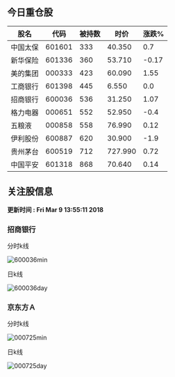 
## 今日重仓股 

|股名|代码|被持数|时价|涨跌%|
|---|---|---|---|---|
|中国太保|601601|333|40.350|0.7|
|新华保险|601336|360|53.710|-0.17|
|美的集团|000333|423|60.090|1.55|
|工商银行|601398|445|6.550|0.0|
|招商银行|600036|536|31.250|1.07|
|格力电器|000651|552|52.950|-0.4|
|五粮液|000858|558|76.990|0.12|
|伊利股份|600887|620|30.900|-1.9|
|贵州茅台|600519|712|727.990|0.72|
|中国平安|601318|868|70.640|0.14|

## 关注股信息
**更新时间 : Fri Mar  9 13:55:11 2018**
### 招商银行 
分时k线

![600036min](http://image.sinajs.cn/newchart/min/n/sh600036.gif)

日k线

![600036day](http://image.sinajs.cn/newchart/daily/n/sh600036.gif)

### 京东方Ａ 
分时k线

![000725min](http://image.sinajs.cn/newchart/min/n/sz000725.gif)

日k线

![000725day](http://image.sinajs.cn/newchart/daily/n/sz000725.gif)
